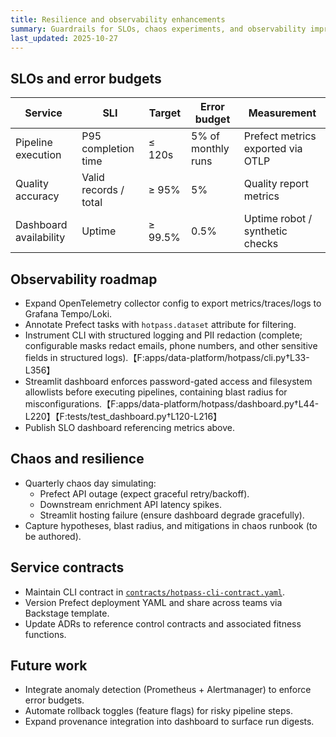 ```yaml
---
title: Resilience and observability enhancements
summary: Guardrails for SLOs, chaos experiments, and observability improvements.
last_updated: 2025-10-27
---
```


## SLOs and error budgets

| Service                | SLI                   | Target  | Error budget       | Measurement                       |
| ---------------------- | --------------------- | ------- | ------------------ | --------------------------------- |
| Pipeline execution     | P95 completion time   | ≤ 120s  | 5% of monthly runs | Prefect metrics exported via OTLP |
| Quality accuracy       | Valid records / total | ≥ 95%   | 5%                 | Quality report metrics            |
| Dashboard availability | Uptime                | ≥ 99.5% | 0.5%               | Uptime robot / synthetic checks   |

## Observability roadmap

- Expand OpenTelemetry collector config to export metrics/traces/logs to Grafana Tempo/Loki.
- Annotate Prefect tasks with `hotpass.dataset` attribute for filtering.
- Instrument CLI with structured logging and PII redaction (complete; configurable masks redact emails, phone numbers, and other sensitive fields in structured logs).【F:apps/data-platform/hotpass/cli.py†L33-L356】
- Streamlit dashboard enforces password-gated access and filesystem allowlists before executing pipelines, containing blast radius for misconfigurations.【F:apps/data-platform/hotpass/dashboard.py†L44-L220】【F:tests/test_dashboard.py†L120-L216】
- Publish SLO dashboard referencing metrics above.

## Chaos and resilience

- Quarterly chaos day simulating:
  - Prefect API outage (expect graceful retry/backoff).
  - Downstream enrichment API latency spikes.
  - Streamlit hosting failure (ensure dashboard degrade gracefully).
- Capture hypotheses, blast radius, and mitigations in chaos runbook (to be authored).

## Service contracts

- Maintain CLI contract in [`contracts/hotpass-cli-contract.yaml`](../../contracts/hotpass-cli-contract.yaml).
- Version Prefect deployment YAML and share across teams via Backstage template.
- Update ADRs to reference control contracts and associated fitness functions.

## Future work

- Integrate anomaly detection (Prometheus + Alertmanager) to enforce error budgets.
- Automate rollback toggles (feature flags) for risky pipeline steps.
- Expand provenance integration into dashboard to surface run digests.
